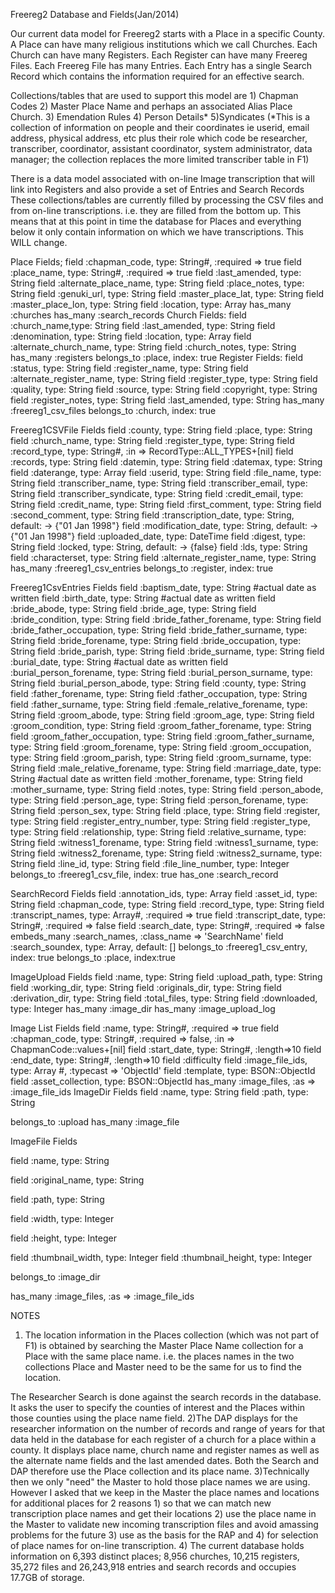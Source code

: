 Freereg2 Database and Fields(Jan/2014)

Our current data model for Freereg2 starts with a Place in a specific County. A Place can have many religious institutions which we call Churches. Each Church can have many Registers.  Each Register can have many Freereg Files.  Each Freereg File has many Entries. Each Entry has a single Search Record which contains the information required for an effective search. 

Collections/tables that are used to support this model are 1) Chapman Codes 2) Master Place Name and perhaps an associated Alias Place Church. 3) Emendation Rules 4) Person Details* 5)Syndicates 
(*This is a collection of information on people and their coordinates ie userid, email address, physical address, etc plus their role which code be researcher, transcriber, coordinator, assistant coordinator, system administrator, data manager; the collection replaces the more limited transcriber table in F1)

There is a data model associated with on-line Image transcription that will link into Registers and also provide a set of Entries and Search Records
These collections/tables are currently filled by processing the CSV files and from on-line transcriptions. i.e. they are filled from the bottom up. This means that at this point in time the database for Places and everything below it only contain information on which we have transcriptions. This WILL change.

Place Fields;
field :chapman_code, type: String#, :required => true
field :place_name, type: String#, :required => true
field :last_amended, type: String
field :alternate_place_name, type: String
field :place_notes, type: String
field :genuki_url, type: String
field :master_place_lat, type: String
field :master_place_lon, type: String
field :location, type: Array
has_many :churches
has_many :search_records
Church Fields:
field :church_name,type: String
field :last_amended, type: String
field :denomination, type: String
field :location, type: Array
field :alternate_church_name, type: String
field :church_notes, type: String
has_many :registers
belongs_to :place, index: true
Register Fields:
field :status, type: String
field :register_name, type: String
field :alternate_register_name, type: String
field :register_type, type: String
field :quality, type: String
field :source, type: String
field :copyright, type: String
field :register_notes, type: String
field :last_amended, type: String
has_many :freereg1_csv_files
belongs_to :church, index: true

Freereg1CSVFile Fields
field :county, type: String
  field :place, type: String
  field :church_name, type: String
  field :register_type, type: String
  field :record_type, type: String#, :in => RecordType::ALL_TYPES+[nil]
  field :records, type: String
  field :datemin, type: String
  field :datemax, type: String
  field :daterange, type: Array
  field :userid, type: String
  field :file_name, type: String
  field :transcriber_name, type: String
  field :transcriber_email, type: String
  field :transcriber_syndicate, type: String
  field :credit_email, type: String
  field :credit_name, type: String
  field :first_comment, type: String
  field :second_comment, type: String
  field :transcription_date, type: String, default: -> {"01 Jan 1998"}
  field :modification_date, type: String, default: -> {"01 Jan 1998"}
  field :uploaded_date, type: DateTime
  field :digest, type: String
  field :locked, type: String, default: -> {false}
  field :lds, type: String
  field :characterset, type: String
  field :alternate_register_name, type: String
has_many :freereg1_csv_entries
belongs_to :register, index: true

Freereg1CsvEntries Fields
field :baptism_date, type: String #actual date as written
  field :birth_date, type: String #actual date as written
  field :bride_abode, type: String
  field :bride_age, type: String
  field :bride_condition, type: String
  field :bride_father_forename, type: String
  field :bride_father_occupation, type: String
  field :bride_father_surname, type: String
  field :bride_forename, type: String
  field :bride_occupation, type: String
  field :bride_parish, type: String
  field :bride_surname, type: String
  field :burial_date, type: String #actual date as written
  field :burial_person_forename, type: String
  field :burial_person_surname, type: String
  field :burial_person_abode, type: String
  field :county, type: String
  field :father_forename, type: String
  field :father_occupation, type: String
  field :father_surname, type: String
  field :female_relative_forename, type: String
  field :groom_abode, type: String
  field :groom_age, type: String
  field :groom_condition, type: String
  field :groom_father_forename, type: String
  field :groom_father_occupation, type: String
  field :groom_father_surname, type: String
  field :groom_forename, type: String
  field :groom_occupation, type: String
  field :groom_parish, type: String
  field :groom_surname, type: String
  field :male_relative_forename, type: String
  field :marriage_date, type: String #actual date as written
  field :mother_forename, type: String
  field :mother_surname, type: String
  field :notes, type: String
  field :person_abode, type: String
  field :person_age, type: String
  field :person_forename, type: String
  field :person_sex, type: String
  field :place, type: String
  field :register, type: String
  field :register_entry_number, type: String
  field :register_type, type: String
  field :relationship, type: String
  field :relative_surname, type: String
  field :witness1_forename, type: String
  field :witness1_surname, type: String
  field :witness2_forename, type: String
  field :witness2_surname, type: String
  field :line_id, type: String
  field :file_line_number, type: Integer
belongs_to :freereg1_csv_file, index: true
 has_one :search_record

SearchRecord Fields
 field :annotation_ids, type: Array 
 field :asset_id, type: String
  field :chapman_code, type: String
  field :record_type, type: String
  field :transcript_names, type: Array#, :required => true
  field :transcript_date, type: String#, :required => false
 field :search_date, type: String#, :required => false
embeds_many :search_names, :class_name => 'SearchName'
 field :search_soundex, type: Array, default: []
belongs_to :freereg1_csv_entry, index: true
belongs_to :place, index:true

ImageUpload Fields
field :name, type: String
  field :upload_path, type: String
    field :working_dir, type: String
  field :originals_dir, type: String
  field :derivation_dir, type: String
  field :total_files, type: String
  field :downloaded, type: Integer
has_many :image_dir
  has_many :image_upload_log
  
Image List Fields
field :name, type: String#, :required => true
  field :chapman_code, type: String#, :required => false, :in => ChapmanCode::values+[nil]
  field :start_date, type: String#, :length=>10
  field :end_date, type: String#, :length=>10
  field :difficulty
  field :image_file_ids, type: Array #, :typecast => 'ObjectId'
  field :template, type: BSON::ObjectId
  field :asset_collection, type: BSON::ObjectId
has_many :image_files, :as => :image_file_ids
ImageDir Fields
field :name, type: String
field :path, type: String

belongs_to :upload
has_many :image_file

ImageFile Fields

  field :name, type: String
  
  field :original_name, type: String

  field :path, type: String
  
  field :width, type: Integer
 
 field :height, type: Integer

  field :thumbnail_width, type: Integer
  field :thumbnail_height, type: Integer

belongs_to :image_dir

has_many :image_files, :as => :image_file_ids

NOTES

1) The location information in the Places collection (which was not part of F1) is obtained by searching the Master Place Name collection for a Place with the same place name. i.e. the places names in the two collections Place and Master need to be the same for us to find the location. 

The Researcher Search is done against the search records in the database. It asks the user to specify the counties of interest and the Places within those counties using the place name field.
2)The DAP displays for the researcher information on the number of records and range of years for that data held in the database for each register of a church for a place within a county. It displays place name, church name and register names as well as the alternate name fields and the last amended dates.
Both the Search and DAP therefore use the Place collection and its place name. 
3)Technically then we only "need" the Master to hold those place names we are using. However I asked that we keep in the Master the place names and locations for additional places for 2 reasons 1) so that we can match new transcription place names and get their locations 2) use the place name in the Master to validate new incoming transcription files and avoid amassing problems for the future 3) use as the basis for the RAP and 4) for selection of place names for on-line transcription.
4) The current database holds information on 6,393 distinct places; 8,956 churches, 10,215 registers, 35,272 files and 26,243,918 entries and search records and occupies 17.7GB of storage.
